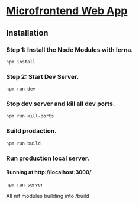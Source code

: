 # [Microfrontend Web App](https://Microfrontend.ai/)


## Installation

### Step 1: Install the Node Modules with lerna.

```
npm install
```

### Step 2: Start Dev Server.

```
npm run dev
```

### Stop dev server and kill all dev ports.

```
npm run kill-ports
```

### Build prodaction.

```
npm run build
```

### Run production local server.
#### Running at http://localhost:3000/

```
npm run server
```

All mf modules building into /build
